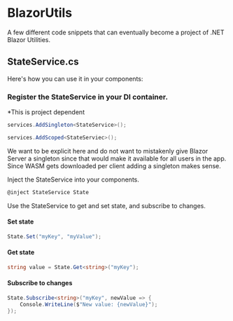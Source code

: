 # BlazorUtils
A few different code snippets that can eventually become a project of .NET Blazor Utilities.

## StateService.cs
Here's how you can use it in your components:

### Register the StateService in your DI container.
*This is project dependent
```C# - Blazor WASM
services.AddSingleton<StateService>();
```

```C# Blazor - Service
services.AddScoped<StateServiec>();
```

We want to be explicit here and do not want to mistakenly give Blazor Server a singleton since that would make it available for all users in the app. Since WASM gets downloaded per client adding a singleton makes sense.

Inject the StateService into your components.
```C#
@inject StateService State
```
Use the StateService to get and set state, and subscribe to changes.

#### Set state
```C#
State.Set("myKey", "myValue");
```

#### Get state
```C#
string value = State.Get<string>("myKey");
```

#### Subscribe to changes
```C#
State.Subscribe<string>("myKey", newValue => {
    Console.WriteLine($"New value: {newValue}");
});
```




